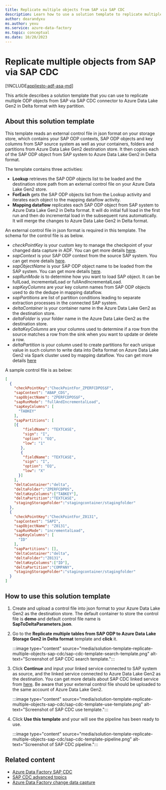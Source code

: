 ```yaml
---
title: Replicate multiple objects from SAP via SAP CDC
description: Learn how to use a solution template to replicate multiple objects from SAP via SAP CDC in Azure Data Factory.
author: dearandyxu
ms.author: yexu
ms.service: azure-data-factory
ms.topic: conceptual
ms.date: 10/20/2023
---
```


# Replicate multiple objects from SAP via SAP CDC

[!INCLUDE[appliesto-adf-asa-md](includes/appliesto-adf-asa-md.md)]

This article describes a solution template that you can use to replicate multiple ODP objects from SAP via SAP CDC connector to Azure Data Lake Gen2 in Delta format with key partition.

## About this solution template

This template reads an external control file in json format on your storage store, which contains your SAP ODP contexts, SAP ODP objects and key columns from SAP source system as well as your containers, folders and partitions from Azure Data Lake Gen2 destination store. It then copies each of the SAP ODP object from SAP system to Azure Data Lake Gen2 in Delta format.

The template contains three activities:
- **Lookup** retrieves the SAP ODP objects list to be loaded and the destination store path from an external control file on your Azure Data Lake Gen2 store.
- **ForEach** gets the SAP ODP objects list from the Lookup activity and iterates each object to the mapping dataflow activity.
- **Mapping dataflow** replicates each SAP ODP object from SAP system to Azure Data Lake Gen2 in Delta format. It will do initial full load in the first run and then do incremental load in the subsequent runs automatically. It will merge the changes to Azure Data Lake Gen2 in Delta format.

An external control file in json format is required in this template. The schema for the control file is as below.
- *checkPointKey* is your custom key to manage the checkpoint of your changed data capture in ADF. You can get more details [here](concepts-change-data-capture.md#checkpoint).
- *sapContext* is your SAP ODP context from the source SAP system. You can get more details [here](sap-change-data-capture-prepare-linked-service-source-dataset.md#set-up-the-source-dataset).
- *sapObjectName* is your SAP ODP object name to be loaded from the SAP system. You can get more details [here](sap-change-data-capture-prepare-linked-service-source-dataset.md#set-up-the-source-dataset).
- *sapRunMode* is to determine how you want to load SAP object. It can be fullLoad, incrementalLoad or fullAndIncrementalLoad.
- *sapKeyColumns* are your key column names from SAP ODP objects used to do the dedupe in mapping dataflow.
- *sapPartitions* are list of partition conditions leading to separate extraction processes in the connected SAP system.
- *deltaContainer* is your container name in the Azure Data Lake Gen2 as the destination store.
- *deltaFolder* is your folder name in the Azure Data Lake Gen2 as the destination store. 
- *deltaKeyColumns* are your columns used to determine if a row from the source matches a row from the sink when you want to update or delete a row.
- *deltaPartition* is your column used to create partitions for each unique value in such column to write data into Delta format on Azure Data Lake Gen2 via Spark cluster used by mapping dataflow. You can get more details [here](concepts-data-flow-performance.md#key)

A sample control file is as below:
```json
[
  {
    "checkPointKey":"CheckPointFor_ZPERFCDPOS$F",
    "sapContext": "ABAP_CDS",
    "sapObjectName": "ZPERFCDPOS$F",
    "sapRunMode": "fullAndIncrementalLoad",
    "sapKeyColumns": [
      "TABKEY"
    ],
    "sapPartitions": [
	[{
        "fieldName": "TEXTCASE",
        "sign": "I",
        "option": "EQ",
        "low": "1"
       },
       {
        "fieldName": "TEXTCASE",
        "sign": "I",
        "option": "EQ",
        "low": "X"
      }]
    ],
    "deltaContainer":"delta",
    "deltaFolder":"ZPERFCDPOS",
    "deltaKeyColumns":["TABKEY"],
    "deltaPartition":"TEXTCASE",
    "stagingStorageFolder":"stagingcontainer/stagingfolder"
  },
  {
    "checkPointKey":"CheckPointFor_Z0131",
    "sapContext": "SAPI",
    "sapObjectName": "Z0131",
    "sapRunMode": "incrementalLoad",
    "sapKeyColumns": [
      "ID"
    ],
    "sapPartitions": [],
    "deltaContainer":"delta",
    "deltaFolder":"Z0131",
    "deltaKeyColumns":["ID"],
    "deltaPartition":"COMPANY",
    "stagingStorageFolder":"stagingcontainer/stagingfolder"
  }
]
```   

## How to use this solution template

1. Create and upload a control file into json format to your Azure Data Lake Gen2 as the destination store. The default container to store the control file is **demo** and default control file name is **SapToDeltaParameters.json**.

	
2. Go to the **Replicate multiple tables from SAP ODP to Azure Data Lake Storage Gen2 in Delta format** template and **click** it. 

	:::image type="content" source="media/solution-template-replicate-multiple-objects-sap-cdc/sap-cdc-template-search-template.png" alt-text="Screenshot of SAP CDC search template.":::
	
3. Click **Continue** and input your linked service connected to SAP system as source, and the linked service connected to Azure Data Lake Gen2 as the destination. You can get more details about SAP CDC linked service from [here](sap-change-data-capture-prepare-linked-service-source-dataset.md#set-up-a-linked-service). Be aware that your external control file should be uploaded to the same account of Azure Data Lake Gen2.

	:::image type="content" source="media/solution-template-replicate-multiple-objects-sap-cdc/sap-cdc-template-use-template.png" alt-text="Screenshot of SAP CDC use template.":::
	
4. Click **Use this template** and your will see the pipeline has been ready to use.

	:::image type="content" source="media/solution-template-replicate-multiple-objects-sap-cdc/sap-cdc-template-pipeline.png" alt-text="Screenshot of SAP CDC pipeline.":::
	   
## Related content

- [Azure Data Factory SAP CDC](sap-change-data-capture-introduction-architecture.md)
- [SAP CDC advanced topics](sap-change-data-capture-advanced-topics.md)
- [Azure Data Factory change data capture](concepts-change-data-capture.md)
